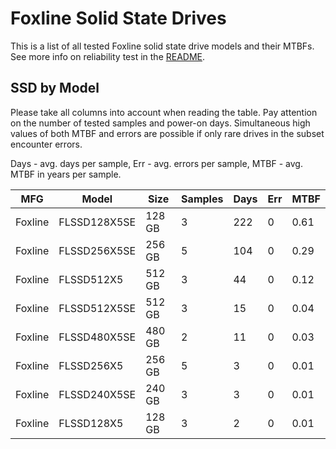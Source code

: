 Foxline Solid State Drives
==========================

This is a list of all tested Foxline solid state drive models and their MTBFs. See
more info on reliability test in the [README](https://github.com/linuxhw/SMART).

SSD by Model
------------

Please take all columns into account when reading the table. Pay attention on the
number of tested samples and power-on days. Simultaneous high values of both MTBF
and errors are possible if only rare drives in the subset encounter errors.

Days - avg. days per sample,
Err  - avg. errors per sample,
MTBF - avg. MTBF in years per sample.

| MFG       | Model              | Size   | Samples | Days  | Err   | MTBF |
|-----------|--------------------|--------|---------|-------|-------|------|
| Foxline   | FLSSD128X5SE       | 128 GB | 3       | 222   | 0     | 0.61   |
| Foxline   | FLSSD256X5SE       | 256 GB | 5       | 104   | 0     | 0.29   |
| Foxline   | FLSSD512X5         | 512 GB | 3       | 44    | 0     | 0.12   |
| Foxline   | FLSSD512X5SE       | 512 GB | 3       | 15    | 0     | 0.04   |
| Foxline   | FLSSD480X5SE       | 480 GB | 2       | 11    | 0     | 0.03   |
| Foxline   | FLSSD256X5         | 256 GB | 5       | 3     | 0     | 0.01   |
| Foxline   | FLSSD240X5SE       | 240 GB | 3       | 3     | 0     | 0.01   |
| Foxline   | FLSSD128X5         | 128 GB | 3       | 2     | 0     | 0.01   |
